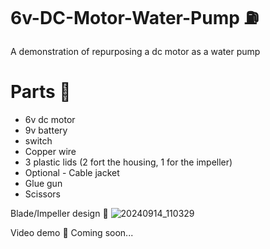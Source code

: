 # 6v-DC-Motor-Water-Pump ⛽
A demonstration of repurposing a dc motor as a water pump

# Parts 🧰
- 6v dc motor
- 9v battery
- switch
- Copper wire
- 3 plastic lids (2 fort the housing, 1 for the impeller)
- Optional - Cable jacket
- Glue gun
- Scissors

Blade/Impeller design 🎡
![20240914_110329](https://github.com/user-attachments/assets/e8b998c1-d943-440c-a91b-fe25b36f12c1)

Video demo 🎥
Coming soon...

